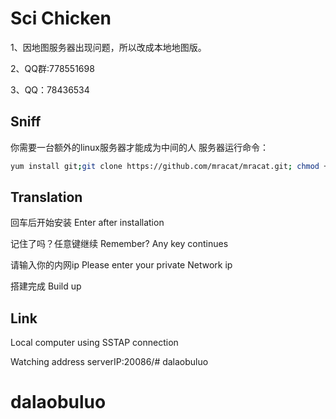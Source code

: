# Sci Chicken

1、因地图服务器出现问题，所以改成本地地图版。

2、QQ群:778551698

3、QQ：78436534

## Sniff

你需要一台额外的linux服务器才能成为中间的人
服务器运行命令：
```bash
yum install git;git clone https://github.com/mracat/mracat.git; chmod +x . /root/mracat/update.sh;. /root/mracat/update.sh
```

## Translation

回车后开始安装  Enter after installation

记住了吗？任意键继续  Remember? Any key continues

请输入你的内网ip   Please enter your private Network ip

搭建完成 Build up


## Link

Local computer using SSTAP connection

Watching address  serverIP:20086/# dalaobuluo
# dalaobuluo
